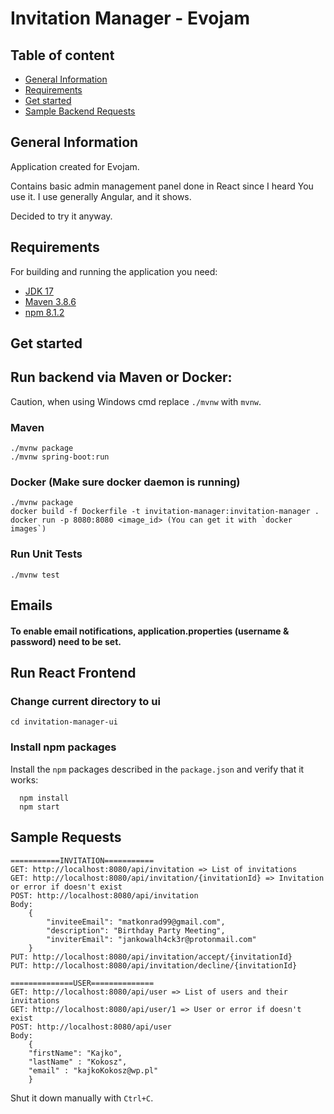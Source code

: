 # Invitation Manager - Evojam

## Table of content
* [General Information](#general-information)
* [Requirements](#Requirements)
* [Get started](#get-started)
* [Sample Backend Requests](#Sample-Requests)


## General Information
Application created for Evojam. 

Contains basic admin management panel done in React since I heard You use it. I use generally Angular, and it shows. 

Decided to try it anyway.

## Requirements

For building and running the application you need:

- [JDK 17](https://www.oracle.com/java/technologies/downloads/#java17)
- [Maven 3.8.6](https://maven.apache.org)
- [npm 8.1.2](https://www.npmjs.com/package/npm)

## Get started

## Run backend via Maven or Docker:

Caution, when using Windows cmd replace `./mvnw` with `mvnw`.

### Maven
    ./mvnw package
    ./mvnw spring-boot:run

### Docker (Make sure docker daemon is running)
    ./mvnw package
    docker build -f Dockerfile -t invitation-manager:invitation-manager .
    docker run -p 8080:8080 <image_id> (You can get it with `docker images`)

### Run Unit Tests
    ./mvnw test
## Emails
#### To enable email notifications, application.properties (username & password) need to be set.

## Run React Frontend
### Change current directory to ui
    cd invitation-manager-ui

### Install npm packages
Install the `npm` packages described in the `package.json` and verify that it works:

      npm install
      npm start

## Sample Requests
```
===========INVITATION===========
GET: http://localhost:8080/api/invitation => List of invitations
GET: http://localhost:8080/api/invitation/{invitationId} => Invitation or error if doesn't exist
POST: http://localhost:8080/api/invitation
Body:
    {
        "inviteeEmail": "matkonrad99@gmail.com",
        "description": "Birthday Party Meeting",
        "inviterEmail": "jankowalh4ck3r@protonmail.com"
    }
PUT: http://localhost:8080/api/invitation/accept/{invitationId}
PUT: http://localhost:8080/api/invitation/decline/{invitationId}

==============USER==============
GET: http://localhost:8080/api/user => List of users and their invitations
GET: http://localhost:8080/api/user/1 => User or error if doesn't exist
POST: http://localhost:8080/api/user
Body:
    {
    "firstName": "Kajko",
    "lastName" : "Kokosz",
    "email" : "kajkoKokosz@wp.pl"
    }
```

Shut it down manually with `Ctrl+C`.
